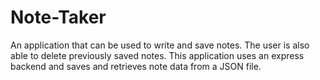# Note-Taker
An application that can be used to write and save notes. The user is also able to delete previously saved notes. This application uses an express backend and saves and retrieves note data from a JSON file.
